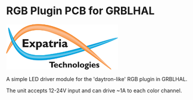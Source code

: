 # RGB Plugin PCB for GRBLHAL

![Logo](/readme_images/logo_sm.jpg)

A simple LED driver module for the 'daytron-like' RGB plugin in GRBLHAL.

The unit accepts 12-24V input and can drive ~1A to each color channel.